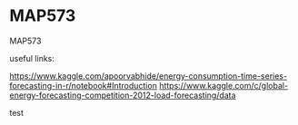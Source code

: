 # MAP573
MAP573

useful links:

https://www.kaggle.com/apoorvabhide/energy-consumption-time-series-forecasting-in-r/notebook#Introduction
https://www.kaggle.com/c/global-energy-forecasting-competition-2012-load-forecasting/data

test